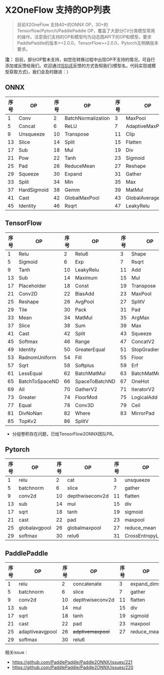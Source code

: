 # X2OneFlow 支持的OP列表

> 目前X2OneFlow 支持40+的ONNX OP，30+的Tensorflow/Pytorch/PaddlePaddle OP，覆盖了大部分CV分类模型常用的操作。注意我们支持的OP和模型均为动态图API下的OP和模型，要求PaddlePaddle的版本>=2.0.0，TensorFlow>=2.0.0，Pytorch无明确版本要求。

**注：** 目前，部分OP暂未支持，如您在转换过程中出现OP不支持的情况，可自行添加或反馈给我们。欢迎通过[ISSUE](https://github.com/Oneflow-Inc/oneflow_convert_tools/issues/new)反馈的方式告知我们(模型名，代码实现或模型获取方式)，我们会及时跟进：）



## ONNX

| 序号 | OP | 序号 | OP | 序号 | OP | 序号 | OP |
|------|------|------|------|------|------|------|------|
| 1  | Conv      | 2 |BatchNormalization| 3  |    MaxPool    | 4 | AveragePool|
| 5  | Concat    | 6 |   ReLU           | 7  |AdaptiveMaxPool| 8 | Softmax    |
| 9  | Unsqueeze | 10 | Transpose       | 11 | Clip          | 12 | Gather    |
| 13 | Slice     | 14 | Split           | 15 | Flatten       | 16 | Add       |
| 17 | Sub       | 18 | Mul             | 19 | Div           | 20 |Sqrt       |
| 21 |Pow        | 22 | Tanh            | 23 | Sigmoid       | 24 | Cast      |
| 25 | Pad       | 26 | ReduceMean     | 27 | Reshape        | 28 | AdaptiveAvgPool  |
|29 | Squeeze    | 30 | Expand          | 31 | Gather        | 32 | Slice   |
|33 | Split      | 34 | Min             | 35 | Max           | 36 | Constant |
|37 | HardSigmoid| 38 | Gemm            | 39 | MatMul        | 40 | Erf      |
|41 | Cast       | 42 | GlobalMaxPool   | 43 | GlobalAveragePool |44|ReduceMax|
|45 | Identity   | 46 | Rsqrt           | 47 | LeakyRelu     | 
## TensorFlow


| 序号 | OP | 序号 | OP | 序号 | OP | 序号 | OP |
|------|------|------|------|------|------|------|------|
| 1  | Relu             | 2  | Relu6          | 3  | Shape          | 4  | Abs                   |
| 5  | Sigmoid          | 6  | Exp            | 7  | Rsqrt          | 8  | Swish                 |
| 9  | Tanh             | 10 | LeakyRelu      | 11 | Add            | 12 | RealDiv               |
| 13 | Sub              | 14 | Maximum        | 15 | Mul            | 16 | FloorDiv              |
| 17 | Placeholder      | 18 | Const          | 19 | Transpose      | 20 | FusedBatchNorm        |
| 21 | Conv2D           | 22 | BiasAdd        | 23 | MaxPool        | 24 | DepthwiseConv2dNative |
| 25 | Reshape          | 26 | AvgPool        | 27 | SplitV         | 28 | SquaredDifference     |
| 29 | Tile             | 30 | Pack           | 31 | Pad            | 32 | ResizeBilinear        |
| 33 | Mean             | 34 | MatMul         | 35 | ArgMax         | 36 | StridedSlice          |
| 37 | Slice            | 38 | Sum            | 39 | Max            | 40 | Conv2DBackpropInput   |
| 41 | Cast             | 42 | Split          | 43 | Squeeze        | 44 | ResizeNearestNeighbor |
| 45 | Softmax          | 46 | Range          | 47 | ConcatV2       | 48 | MirrorPad             |
| 49 | Identity         | 50 | GreaterEqual   | 51 | StopGradient   | 52 | Minimum               |
| 53 | RadnomUniform    | 54 | Fill           | 55 | Floor          | 56 | DepthToSpace          |
| 57 | Sqrt             | 58 | Softplus       | 59 | Erf            | 60 | AddV2                 |
| 61 | LessEqual        | 62 | BatchMatMul    | 63 | BatchMatMulV2  | 64 | ExpandDims            |
| 65 | BatchToSpaceND   | 66 | SpaceToBatchND | 67 | OneHot         | 68 | Pow                   |
| 69 | All              | 70 | GatherV2       | 71 | IteratorV2     | 72 | Neg |
| 73 | Greater | 74 | FloorMod | 75 | LogicalAdd | 76 | Prod |
| 77 | Equal | 78 | Conv3D | 79 | Ceil | 80 | AddN |
| 81 | DivNoNan | 82 | Where | 83 | MirrorPad | 84 | Size |
| 85 | TopKv2 | 86 | SplitV |  |  |  |  |

- 分组卷积存在问题，已给TensorFlow2ONNX团队PR。

## Pytorch

| 序号 | OP | 序号 | OP | 序号 | OP | 序号 | OP |
|------|------|------|------|------|------|------|------|
| 1  | relu      | 2 |cat | 3  |   unsqueeze   | 4 | transpose|
| 5  | batchnorm | 6 |slice       | 7  |   gather        | 8 | clamp|
| 9  | conv2d    | 10| depthwiseconv2d| 11| flatten      | 12| add      |
| 13 | sub       | 14| mul        | 15 | div             | 16| pow      |
| 17 | sqrt      | 18| tanh       | 19 | sigmoid         | 20| erf      |
| 21 | cast      | 22| pad        | 23 | maxpool         | 24| avgpool  |
| 25 | globalavgpool| 26| globalmaxpool | 27 | reduce_mean| 28| reshape |
| 29 | softmax   |30 | relu6      | 31 | CrossEntropyLoss |


## PaddlePaddle

| 序号 | OP | 序号 | OP | 序号 | OP | 序号 | OP |
|------|------|------|------|------|------|------|------|
| 1  | relu      | 2 |concatenate | 3  |   expand_dims   | 4 | transpose|
| 5  | batchnorm | 6 |slice       | 7  |   gather        | 8 | clip_by_value|
| 9  | conv2d    | 10| depthwiseconv2d| 11| flatten      | 12| add      |
| 13 | sub       | 14| mul        | 15 | div             | 16| pow      |
| 17 | sqrt      | 18| tanh       | 19 | sigmoid         | 20| ~~erf~~      |
| 21 | cast      | 22| pad        | 23 | maxpool         | 24| avgpool  |
| 25 | adaptiveavgpool| 26| ~~adptivemaxpool~~ | 27 | reduce_mean| 28| reshape |
| 29 | softmax   |30 | relu6      | 

相关issue：

- https://github.com/PaddlePaddle/Paddle2ONNX/issues/221
- https://github.com/PaddlePaddle/Paddle2ONNX/issues/220

